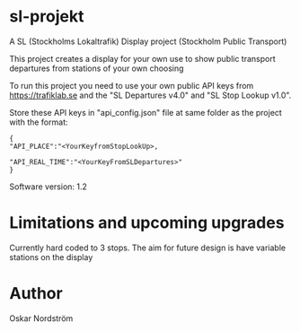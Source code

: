 # sl-projekt
A SL (Stockholms Lokaltrafik) Display project (Stockholm Public Transport)

This project creates a display for your own use to show public transport departures from stations of your own choosing

To run this project you need to use your own public API keys from https://trafiklab.se and the "SL Departures v4.0" and "SL Stop Lookup v1.0".

Store these API keys in "api_config.json" file at same folder as the project with the format:

    {
    "API_PLACE":"<YourKeyfromStopLookUp>,

    "API_REAL_TIME":"<YourKeyFromSLDepartures>"
    }

Software version: 1.2

# Limitations and upcoming upgrades

Currently hard coded to 3 stops. The aim for future design is have variable stations on the display



# Author
Oskar Nordström
